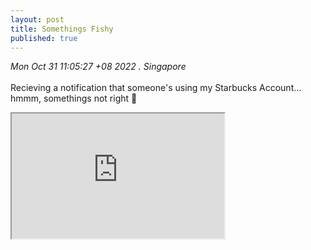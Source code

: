 ```yaml
---
layout: post
title: Somethings Fishy
published: true
---
```

_Mon Oct 31 11:05:27 +08 2022 . Singapore_
<br>
<br>
Recieving a notification that someone's using my Starbucks Account...
<br>
hmmm, somethings not right 🧐
<br>
<!--more-->
<iframe src="https://drive.google.com/file/d/1EXGBxIFAzQHcTAkXuB1f2FLnB3Vfuylp/preview" width="340" height="200" allow="autoplay"></iframe>
